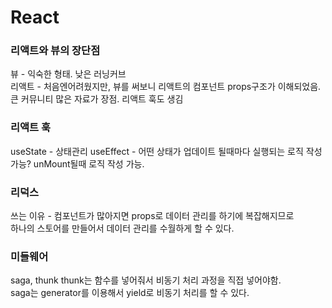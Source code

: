 # React

### 리액트와 뷰의 장단점

뷰 - 익숙한 형태. 낮은 러닝커브  
리액트 - 처음엔어려웠지만, 뷰를 써보니 리액트의 컴포넌트 props구조가 이해되었음. 큰 커뮤니티 많은 자료가 장점. 리액트 훅도 생김

### 리액트 훅

useState - 상태관리
useEffect - 어떤 상태가 업데이트 될때마다 실행되는 로직 작성 가능? unMount될때 로직 작성 가능.

### 리덕스

쓰는 이유 - 컴포넌트가 많아지면 props로 데이터 관리를 하기에 복잡해지므로  
하나의 스토어를 만들어서 데이터 관리를 수월하게 할 수 있다. 

### 미들웨어

saga, thunk
thunk는 함수를 넣어줘서 비동기 처리 과정을 직접 넣어야함.  
saga는 generator를 이용해서 yield로 비동기 처리를 할 수 있다.  

